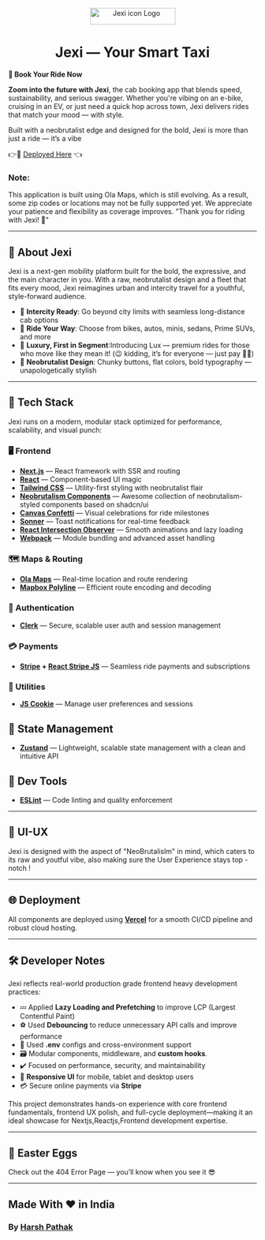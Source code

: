 <p align="center">
  <a href="https://github.com/iharshpathak/Jexi">
    <img src="/Logo/jexiLodoRdme.png" width="173px" height="34px" alt="Jexi icon Logo" />
  </a>
</p>

<h1 align="center">Jexi — Your Smart Taxi</h1>



**🚖 Book Your Ride Now**


**Zoom into the future with Jexi**, the cab booking app that blends speed, sustainability, and serious swagger. Whether you're vibing on an e-bike, cruising in an EV, or just need a quick hop across town, Jexi delivers rides that match your mood — with style.

Built with a neobrutalist edge and designed for the bold, Jexi is more than just a ride — it’s a vibe


👉🔗 [Deployed Here](https://jexi-mu.vercel.app/) 👈

###  Note:
This application is built using Ola Maps, which is still evolving. As a result, some zip codes or locations may not be fully supported yet. We appreciate your patience and flexibility as coverage improves. "Thank you for riding with Jexi! 🙏"


---

## 🎯 About Jexi

Jexi is a next-gen mobility platform built for the bold, the expressive, and the main character in you. With a raw, neobrutalist design and a fleet that fits every mood, Jexi reimagines urban and intercity travel for a youthful, style-forward audience.

- 🚀 **Intercity Ready**: Go beyond city limits with seamless long-distance cab options
- 🛵 **Ride Your Way**: Choose from bikes, autos, minis, sedans, Prime SUVs, and more
- 💎 **Luxury, First in Segment**:Introducing Lux — premium rides for those who move like they mean it! (😉 kidding, it’s for everyone — just pay 🫰💸)
- 🖤 **Neobrutalist Design**: Chunky buttons, flat colors, bold typography — unapologetically stylish

---

## 🧰 Tech Stack

Jexi runs on a modern, modular stack optimized for performance, scalability, and visual punch:

### 🖥️ Frontend
- **[Next.js](https://nextjs.org/)** — React framework with SSR and routing
- **[React](https://react.dev/)** — Component-based UI magic
- **[Tailwind CSS](https://tailwindcss.com/)** — Utility-first styling with neobrutalist flair
- **[Neobrutalism Components](https://www.neobrutalism.dev/)** — Awesome collection of neobrutalism-styled components based on shadcn/ui
- **[Canvas Confetti](https://github.com/catdad/canvas-confetti)** — Visual celebrations for ride milestones
- **[Sonner](https://ui.shadcn.com/docs/components/sonner)** — Toast notifications for real-time feedback
- **[React Intersection Observer](https://github.com/thebuilder/react-intersection-observer)** — Smooth animations and lazy loading
- **[Webpack](https://webpack.js.org/)** — Module bundling and advanced asset handling


### 🗺️ Maps & Routing
- **[Ola Maps](https://maps.olakrutrim.com/)** — Real-time location and route rendering
- **[Mapbox Polyline](https://github.com/mapbox/polyline)** — Efficient route encoding and decoding

### 🔐 Authentication
- **[Clerk](https://clerk.com/)** — Secure, scalable user auth and session management

### 💳 Payments
- **[Stripe](https://stripe.com/) + [React Stripe JS](https://docs.stripe.com/sdks/stripejs-react)** — Seamless ride payments and subscriptions

### 🍪 Utilities
- **[JS Cookie](https://github.com/js-cookie/js-cookie)** — Manage user preferences and sessions

## 🧠 State Management

- **[Zustand](https://zustand-demo.pmnd.rs/)** — Lightweight, scalable state management with a clean and intuitive API


## 🧪 Dev Tools

- **[ESLint](https://eslint.org/)** — Code linting and quality enforcement

---


## 🎨 UI-UX

Jexi is designed with the aspect of "NeoBrutalislm" in mind, which caters to its raw and youtful vibe, also making sure the User Experience stays top - notch !


---


## 🌐 Deployment

All components are deployed using **[Vercel](https://vercel.com/)** for a smooth CI/CD pipeline and robust cloud hosting.

---

## 🛠 Developer Notes

Jexi reflects real-world production grade frontend heavy development practices:

- 💤 Applied **Lazy Loading and Prefetching** to improve LCP (Largest Contentful Paint)
- ⚽ Used **Debouncing** to reduce unnecessary API calls and improve performance
- 📜 Used **.env** configs and cross-environment support
- 🗃️ Modular components, middleware, and **custom hooks**.
- ✔️ Focused on performance, security, and maintainability
- 📱 **Responsive UI** for mobile, tablet and desktop users
- 💳 Secure online payments via **Stripe**

This project demonstrates hands-on experience with core frontend fundamentals, frontend UX polish, and full-cycle deployment—making it an ideal showcase for Nextjs,Reactjs,Frontend development expertise.

---

## 🥚 Easter Eggs

Check out the 404 Error Page — you’ll know when you see it 😎

---


## Made With ❤️ in India  
### By [Harsh Pathak](https://dev-harsh.onrender.com/)
